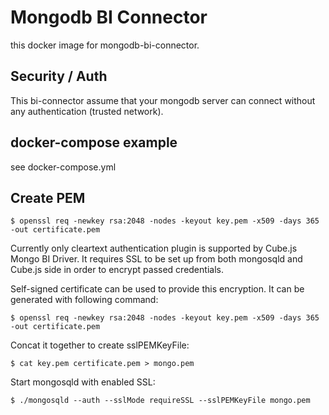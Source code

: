# Mongodb BI Connector

this docker image for mongodb-bi-connector.

## Security / Auth

This bi-connector assume that your mongodb server can connect without any authentication (trusted network).

## docker-compose example

see docker-compose.yml


## Create PEM
``` 
$ openssl req -newkey rsa:2048 -nodes -keyout key.pem -x509 -days 365 -out certificate.pem
```

Currently only cleartext authentication plugin is supported by Cube.js Mongo BI Driver. It requires SSL to be set up from both mongosqld and Cube.js side in order to encrypt passed credentials.

Self-signed certificate can be used to provide this encryption. It can be generated with following command:
``` 
$ openssl req -newkey rsa:2048 -nodes -keyout key.pem -x509 -days 365 -out certificate.pem
``` 
Concat it together to create sslPEMKeyFile:
``` 
$ cat key.pem certificate.pem > mongo.pem
``` 
Start mongosqld with enabled SSL:
``` 
$ ./mongosqld --auth --sslMode requireSSL --sslPEMKeyFile mongo.pem
``` 